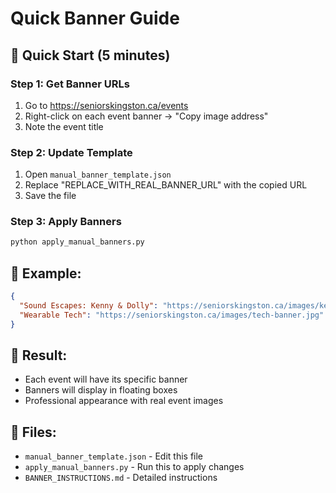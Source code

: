 # Quick Banner Guide

## 🚀 Quick Start (5 minutes)

### Step 1: Get Banner URLs
1. Go to https://seniorskingston.ca/events
2. Right-click on each event banner → "Copy image address"
3. Note the event title

### Step 2: Update Template
1. Open `manual_banner_template.json`
2. Replace "REPLACE_WITH_REAL_BANNER_URL" with the copied URL
3. Save the file

### Step 3: Apply Banners
```bash
python apply_manual_banners.py
```

## 📝 Example:
```json
{
  "Sound Escapes: Kenny & Dolly": "https://seniorskingston.ca/images/kenny-dolly-banner.jpg",
  "Wearable Tech": "https://seniorskingston.ca/images/tech-banner.jpg"
}
```

## 🎯 Result:
- Each event will have its specific banner
- Banners will display in floating boxes
- Professional appearance with real event images

## 📁 Files:
- `manual_banner_template.json` - Edit this file
- `apply_manual_banners.py` - Run this to apply changes
- `BANNER_INSTRUCTIONS.md` - Detailed instructions
